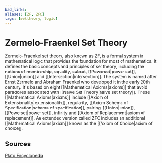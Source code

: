 ```yaml
---
bad_links: 
aliases: [ZF, ZFC]
tags: [settheory, logic]
---
```

# Zermelo-Fraenkel Set Theory

Zermelo-Fraenkel set theory, also known as ZF, is a formal system in mathematical logic that provides the foundation for most of mathematics. It defines the basic concepts and principles of set theory, including the notions of membership, equality, subset, [[Powerset|power set]], [[Union|union]] and [[Intersection|intersection]]. The system is named after Ernst Zermelo and Abraham Fraenkel who developed it in the early 20th century. It's based on eight [[Mathematical Axioms|axioms]] that avoid paradoxes associated with [[Naive Set Theory|naive set theory]]. These [[Mathematical Axioms|axioms]] include [[Axiom of Extensionality|extensionality]], regularity, [[Axiom Schema of Specification|schema of specification]], pairing, [[Union|union]], [[Powerset|power set]], infinity and [[Axiom of Replacement|axiom of replacement]]. An extended version called ZFC includes an additional [[Mathematical Axioms|axiom]] known as the [[Axiom of Choice|axiom of choice]].

## Sources

[Plato Encyclopedia](https://plato.stanford.edu/entries/set-theory/ZF.html)